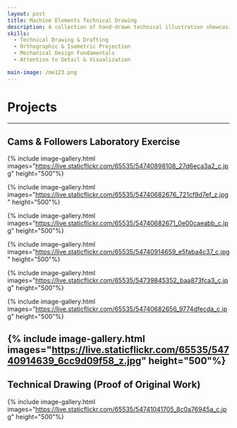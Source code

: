 ```yaml
---
layout: post
title: Machine Elements Technical Drawing
description: A collection of hand-drawn technical illustration showcasing fundamental machine elements such as cams, followers, joints, and shafts. The project demonstrates profiency in interpreting engineering standards, visualizing 3D components, and communicating mechanical design concepts through precise technical drawings. The showcased project is only one of the works I created. Other projects, which include detailed computations, can be found [here.](https://drive.google.com/drive/folders/1PTcgZvAcagBjWg_mEcQ9AnoIQkgV8Mwh?usp=drive_link)
skills: 
  - Technical Drawing & Drafting
  - Orthographic & Isometric Projection
  - Mechanical Design Fundamentals
  - Attention to Detail & Visualization

main-image: /me123.png
---
```

# Projects
---
## Cams & Followers Laboratory Exercise
{% include image-gallery.html 
images="https://live.staticflickr.com/65535/54740898108_27d6eca3a2_c.jpg" height="500"%}
 
{% include image-gallery.html 
images="https://live.staticflickr.com/65535/54740682676_721cf9d7ef_z.jpg" height="500"%}
 
{% include image-gallery.html 
images="https://live.staticflickr.com/65535/54740682671_0e00caeabb_c.jpg" height="500"%} 

{% include image-gallery.html 
images="https://live.staticflickr.com/65535/54740914659_e5faba4c37_c.jpg" height="500"%}
 
{% include image-gallery.html 
images="https://live.staticflickr.com/65535/54739845352_baa873fca3_c.jpg" height="500"%}
 
{% include image-gallery.html 
images="https://live.staticflickr.com/65535/54740682656_9774dfecda_c.jpg" height="500"%} 

{% include image-gallery.html 
images="https://live.staticflickr.com/65535/54740914639_6cc9d09f58_z.jpg" height="500"%} 
---
## Technical Drawing (Proof of Original Work)
{% include image-gallery.html 
images="https://live.staticflickr.com/65535/54741041705_8c0a76945a_c.jpg" height="500"%}
